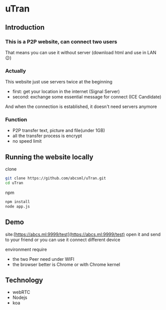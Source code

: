 # uTran

## Introduction

### This is a P2P website, can connect two users
That means you can use it without server (download html and use in LAN 😉)

### Actually
This website just use servers twice at the beginning
- first: get your location in the internet (Signal Server)
- second: exchange some essential message for connect (ICE Candidate)

And when the connection is established, it doesn't need servers anymore

### Function
- P2P transfer text, picture and file(under 1GB)
- all the transfer process is encrypt
- no speed limit

## Running the website locally

clone
```bash
git clone https://github.com/abcsml/uTran.git
cd uTran
```
npm
```bash
npm install
node app.js
```

## Demo

site:[https://abcs.ml:9999/test](https://abcs.ml:9999/test)
open it and send to your friend
or you can use it connect different device

environment require
- the two Peer need under WIFI
- the browser better is Chrome or with Chrome kernel

## Technology

- webRTC
- Nodejs
- koa


